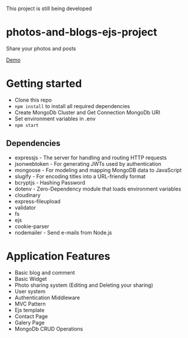 This project is still being developed

# photos-and-blogs-ejs-project
Share your photos and posts

[Demo](https://bb-photos.herokuapp.com/)



# Getting started

- Clone this repo
- `npm install` to install all required dependencies
- Create MongoDb Cluster and Get Connection MongoDb URI
- Set environment variables in .env 
- `npm start`

## Dependencies

- expressjs - The server for handling and routing HTTP requests
- jsonwebtoken - For generating JWTs used by authentication
- mongoose - For modeling and mapping MongoDB data to JavaScript
- slugify - For encoding titles into a URL-friendly format
- bcryptjs - Hashing Password
- dotenv - Zero-Dependency module that loads environment variables
- cloudinary 
- express-fileupload
- validator
- fs
- ejs
- cookie-parser
- nodemailer - Send e-mails from Node.js
 

# Application Features
- Basic blog and comment 
- Basic Widget 
- Photo sharing system (Editing and Deleting your sharing)
- User system 
- Authentication Middleware
- MVC Pattern
- Ejs template
- Contact Page
- Galery Page
- MongoDb CRUD Operations


